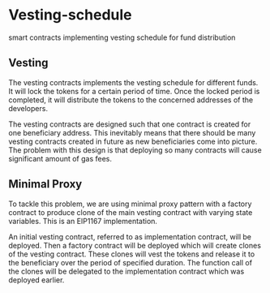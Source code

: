 # Vesting-schedule
smart contracts implementing vesting schedule for fund distribution

## Vesting

The vesting contracts implements the vesting schedule for different funds. It will lock the tokens for a certain period of time. Once the locked period is completed, it will distribute the tokens to the concerned addresses of the developers.

The vesting contracts are designed such that one contract is created for one beneficiary address. This inevitably means that there should be many vesting contracts created in future as new beneficiaries come into picture. The problem with this design is that deploying so many contracts will cause significant amount of gas fees.

## Minimal Proxy

To tackle this problem, we are using minimal proxy pattern with a factory contract to produce clone of the main vesting contract with varying state variables. This is an EIP1167 implementation.

An initial vesting contract, referred to as implementation contract, will be deployed. Then a factory contract will be deployed which will create clones of the vesting contract. 
These clones will vest the tokens and release it to the beneficiary over the period of specified duration. The function call of the clones will be delegated to the implementation contract which was deployed earlier.